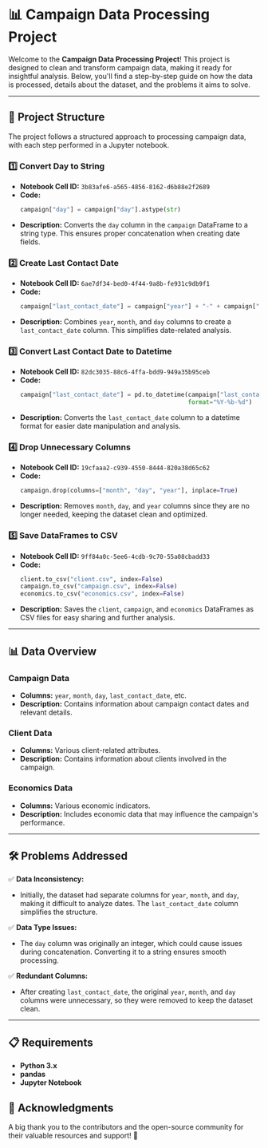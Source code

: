 

# 📊 Campaign Data Processing Project

Welcome to the **Campaign Data Processing Project**! This project is designed to clean and transform campaign data, making it ready for insightful analysis. Below, you'll find a step-by-step guide on how the data is processed, details about the dataset, and the problems it aims to solve.

---

## 📁 Project Structure
The project follows a structured approach to processing campaign data, with each step performed in a Jupyter notebook.

### **1️⃣ Convert Day to String**
- **Notebook Cell ID:** `3b83afe6-a565-4856-8162-d6b88e2f2689`
- **Code:**
  ```python
  campaign["day"] = campaign["day"].astype(str)
  ```
- **Description:** Converts the `day` column in the `campaign` DataFrame to a string type. This ensures proper concatenation when creating date fields.

### **2️⃣ Create Last Contact Date**
- **Notebook Cell ID:** `6ae7df34-bed0-4f44-9a8b-fe931c9db9f1`
- **Code:**
  ```python
  campaign["last_contact_date"] = campaign["year"] + "-" + campaign["month"] + "-" + campaign["day"]
  ```
- **Description:** Combines `year`, `month`, and `day` columns to create a `last_contact_date` column. This simplifies date-related analysis.

### **3️⃣ Convert Last Contact Date to Datetime**
- **Notebook Cell ID:** `82dc3035-88c6-4ffa-bdd9-949a35b95ceb`
- **Code:**
  ```python
  campaign["last_contact_date"] = pd.to_datetime(campaign["last_contact_date"],
                                                 format="%Y-%b-%d")
  ```
- **Description:** Converts the `last_contact_date` column to a datetime format for easier date manipulation and analysis.

### **4️⃣ Drop Unnecessary Columns**
- **Notebook Cell ID:** `19cfaaa2-c939-4550-8444-820a38d65c62`
- **Code:**
  ```python
  campaign.drop(columns=["month", "day", "year"], inplace=True)
  ```
- **Description:** Removes `month`, `day`, and `year` columns since they are no longer needed, keeping the dataset clean and optimized.

### **5️⃣ Save DataFrames to CSV**
- **Notebook Cell ID:** `9ff84a0c-5ee6-4cdb-9c70-55a08cbadd33`
- **Code:**
  ```python
  client.to_csv("client.csv", index=False)
  campaign.to_csv("campaign.csv", index=False)
  economics.to_csv("economics.csv", index=False)
  ```
- **Description:** Saves the `client`, `campaign`, and `economics` DataFrames as CSV files for easy sharing and further analysis.

---

## 📊 Data Overview

### **Campaign Data**
- **Columns:** `year`, `month`, `day`, `last_contact_date`, etc.
- **Description:** Contains information about campaign contact dates and relevant details.

### **Client Data**
- **Columns:** Various client-related attributes.
- **Description:** Contains information about clients involved in the campaign.

### **Economics Data**
- **Columns:** Various economic indicators.
- **Description:** Includes economic data that may influence the campaign's performance.

---

## 🛠️ Problems Addressed

✅ **Data Inconsistency:**
- Initially, the dataset had separate columns for `year`, `month`, and `day`, making it difficult to analyze dates. The `last_contact_date` column simplifies the structure.

✅ **Data Type Issues:**
- The `day` column was originally an integer, which could cause issues during concatenation. Converting it to a string ensures smooth processing.

✅ **Redundant Columns:**
- After creating `last_contact_date`, the original `year`, `month`, and `day` columns were unnecessary, so they were removed to keep the dataset clean.

---


## 📋 Requirements

- **Python 3.x**
- **pandas**
- **Jupyter Notebook**


## 🙏 Acknowledgments

A big thank you to the contributors and the open-source community for their valuable resources and support! 🎉

